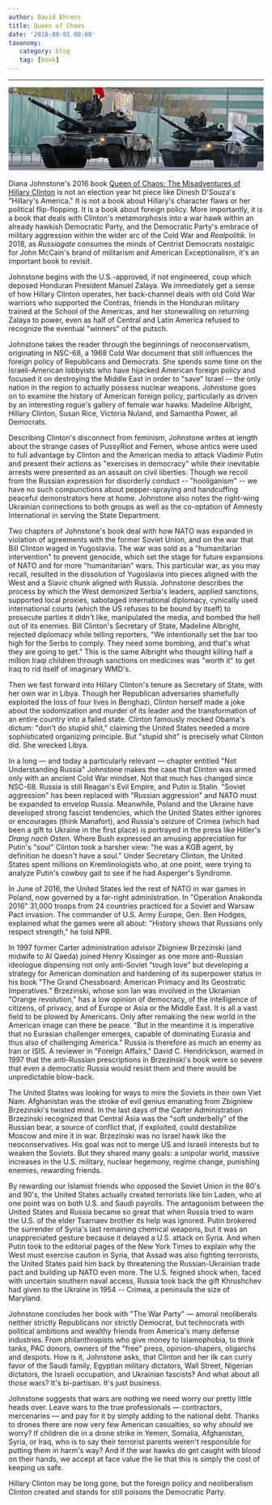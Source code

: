 ```yaml
---
author: David Ehrens
title: Queen of Chaos
date: '2018-09-01 08:00'
taxonomy:
   category: blog
   tag: [book]
---
```

---

![](tanks.jpg)

Diana Johnstone's 2016 book [Queen of Chaos: The Misadventures of Hillary Clinton](https://www.goodreads.com/book/show/26571366-queen-of-chaos) is not an election year hit piece like Dinesh D'Souza's "Hillary's America." It is not a book about Hillary's character flaws or her political flip-flopping. It is a book about foreign policy. More importantly, it is a book that deals with Clinton's metamorphosis into a war hawk within an already hawkish Democratic Party, and the Democratic Party's embrace of military aggression within the wider arc of the Cold War and *Realpolitik*. In 2018, as *Russiagate* consumes the minds of Centrist Democrats nostalgic for John McCain's brand of militarism and American Exceptionalism, it's an important book to revisit. 

Johnstone begins with the U.S.-approved, if not engineered, coup which deposed Honduran President Manuel Zalaya. We immediately get a sense of how Hillary Clinton operates, her back-channel deals with old Cold War warriors who supported the Contras, friends in the Honduran military trained at the School of the Americas, and her stonewalling on returning Zalaya to power, even as half of Central and Latin America refused to recognize the eventual "winners" of the putsch. 

Johnstone takes the reader through the beginnings of neoconservatism, originating in NSC-68, a 1968 Cold War document that still influences the foreign policy of Republicans and Democrats. She spends some time on the Israeli-American lobbyists who have hijacked American foreign policy and focused it on destroying the Middle East in order to "save" Israel -- the only nation in the region to actually possess nuclear weapons. Johnstone goes on to examine the history of American foreign policy, particularly as driven by an interesting rogue's gallery of female war hawks: Madeline Albright, Hillary Clinton, Susan Rice, Victoria Nuland, and Samantha Power, all Democrats.

Describing Clinton's disconnect from feminism, Johnstone writes at length about the strange cases of PussyRiot and Femen, whose antics were used to full advantage by Clinton and the American media to attack Vladimir Putin and present their actions as "exercises in democracy" while their inevitable arrests were presented as an assault on civil liberties. Though we recoil from the Russian expression for disorderly conduct -- "hooliganism" -- we have no such compunctions about pepper-spraying and handcuffing peaceful demonstrators here at home. Johnstone also notes the right-wing Ukrainian connections to both groups as well as the co-optation of Amnesty International in serving the State Department.

Two chapters of Johnstone's book deal with how NATO was expanded in violation of agreements with the former Soviet Union, and on the war that Bill Clinton waged in Yugoslavia. The war was sold as a "humanitarian intervention" to prevent genocide, which set the stage for future expansions of NATO and for more "humanitarian" wars. This particular war, as you may recall, resulted in the dissolution of Yugoslavia into pieces aligned with the West and a Slavic chunk aligned with Russia. Johnstone describes the process by which the West demonized Serbia's leaders, applied sanctions, supported local proxies, sabotaged international diplomacy, cynically used international courts (which the US refuses to be bound by itself) to prosecute parties it didn't like, manipulated the media, and bombed the hell out of its enemies. Bill Clinton's Secretary of State, Madeline Albright, rejected diplomacy while telling reporters, "We intentionally set the bar too high for the Serbs to comply. They need some bombing, and that's what they are going to get." This is the same Albright who thought killing half a million Iraqi children through sanctions on medicines was "worth it" to get Iraq to rid itself of imaginary WMD's. 

Then we fast forward into Hillary Clinton's tenure as Secretary of State, with her own war in Libya. Though her Republican adversaries shamefully exploited the loss of four lives in Benghazi, Clinton herself made a joke about the sodomization and murder of its leader and the transformation of an entire country into a failed state. Clinton famously mocked Obama's dictum: "don't do stupid shit," claiming the United States needed a more sophisticated organizing principle. But "stupid shit" is precisely what Clinton did. She wrecked Libya.

In a long — and today a particularly relevant — chapter entitled "Not Understanding Russia" Johnstone makes the case that Clinton was armed only with an ancient Cold War mindset. Not that much has changed since NSC-68. Russia is still Reagan's Evil Empire, and Putin is Stalin. "Soviet aggression" has been replaced with "Russian aggression" and NATO must be expanded to envelop Russia. Meanwhile, Poland and the Ukraine have developed strong fascist tendencies, which the United States either ignores or encourages (think Manafort), and Russia's seizure of Crimea (which had been a gift to Ukraine in the first place) is portrayed in the press like Hitler's *Drang nach Osten*. Where Bush expressed an amusing appreciation for Putin's "soul" Clinton took a harsher view: "he was a KGB agent, by definition he doesn't have a soul." Under Secretary Clinton, the United States spent millions on Kremlinologists who, at one point, were trying to analyze Putin's cowboy gait to see if he had Asperger's Syndrome.

In June of 2016, the United States led the rest of NATO in war games in Poland, now governed by a far-right administration. In "Operation Anakonda 2016" 31,000 troops from 24 countries practiced for a Soviet and Warsaw Pact invasion. The commander of U.S. Army Europe, Gen. Ben Hodges, explained what the games were all about: "History shows that Russians only respect strength," he told NPR.

In 1997 former Carter administration advisor Zbigniew Brzezinski (and midwife to Al Qaeda) joined Henry Kissinger as one more anti-Russian ideologue dispensing not only anti-Soviet "tough love" but developing a strategy for American domination and hardening of its superpower status in his book "The Grand Chessboard: American Primacy and its Geostratic Imperatives." Brzezinski, whose son Ian was involved in the Ukrainian "Orange revolution," has a low opinion of democracy, of the intelligence of citizens, of privacy, and of Europe or Asia or the Middle East. It is all a vast field to be plowed by Americans. Only after remaking the new world in the American image can there be peace. "But in the meantime it is imperative that no Eurasian challenger emerges, capable of dominating Eurasia and thus also of challenging America." Russia is therefore as much an enemy as Iran or ISIS. A reviewer in "Foreign Affairs," David C. Hendrickson, warned in 1997 that the anti-Russian prescriptions in Brzezinski's book were so severe that even a democratic Russia would resist them and there would be unpredictable blow-back.

The United States was looking for ways to mire the Soviets in their own Viet Nam. Afghanistan was the stroke of evil genius emanating from Zbigniew Brzezinski's twisted mind. In the last days of the Carter Administration Brzezinski recognized that Central Asia was the "soft underbelly" of the Russian bear, a source of conflict that, if exploited, could destabilize Moscow and mire it in war. Brzezinski was no Israel hawk like the neoconservatives. His goal was not to merge US and Israeli interests but to weaken the Soviets. But they shared many goals: a unipolar world, massive increases in the U.S. military, nuclear hegemony, regime change, punishing enemies, rewarding friends. 

By rewarding our Islamist friends who opposed the Soviet Union in the 80's and 90's, the United States actually created terrorists like bin Laden, who at one point was on both U.S. and Saudi payrolls. The antagonism between the United States and Russia became so great that when Russia tried to warn the U.S. of the elder Tsarnaev brother its help was ignored. Putin brokered the surrender of Syria's last remaining chemical weapons, but it was an unappreciated gesture because it delayed a U.S. attack on Syria. And when Putin took to the editorial pages of the New York Times to explain why the West must exercise caution in Syria, that Assad was also fighting terrorists, the United States paid him back by threatening the Russian-Ukrainian trade pact and building up NATO even more. The U.S. feigned shock when, faced with uncertain southern naval access, Russia took back the gift Khrushchev had given to the Ukraine in 1954 -- Crimea, a peninsula the size of Maryland.

Johnstone concludes her book with "The War Party" — amoral neoliberals neither strictly Republicans nor strictly Democrat, but technocrats with political ambitions and wealthy friends from America's many defense industries. From philanthropists who give money to Islamophobia, to think tanks, PAC donors, owners of the "free" press, opinion-shapers, oligarchs and despots. How is it, Johnstone asks, that Clinton and her ilk can curry favor of the Saudi family, Egyptian military dictators, Wall Street, Nigerian dictators, the Israeli occupation, and Ukrainian fascists? And what about all those wars? It's bi-partisan. It's just business.

Johnstone suggests that wars are nothing we need worry our pretty little heads over. Leave wars to the true professionals — contractors, mercenaries — and pay for it by simply adding to the national debt. Thanks to drones there are now very few American casualties, so why *should* we worry? If children die in a drone strike in Yemen, Somalia, Afghanistan, Syria, or Iraq, who is to say their terrorist parents weren't responsible for putting them in harm's way? And if the war hawks do get caught with blood on their hands, we accept at face value the lie that this is simply the cost of keeping us safe. 

Hillary Clinton may be long gone, but the foreign policy and neoliberalism Clinton created and stands for still poisons the Democratic Party.

